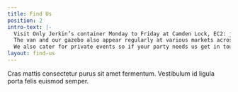 ```yaml
---
title: Find Us
position: 2
intro-text: |-
  Visit Only Jerkin’s container Monday to Friday at Camden Lock, EC2: just off Camden Market.
  The van and our gazebo also appear regularly at various markets across London including Camden Lock Market on Saturdays and Sunday Keep an eye on social channels for the latest goings on.
  We also cater for private events so if your party needs us get in touch via hello@onlyjerkin.com
layout: find-us
---
```


Cras mattis consectetur purus sit amet fermentum. Vestibulum id ligula porta felis euismod semper.